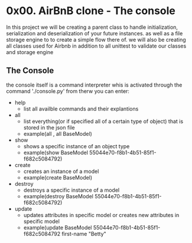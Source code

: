 # 0x00. AirBnB clone - The console
In this project we will be creating a parent class to handle initialization, serialization and deserialization of your future instances. as well as a file storage engine to to create a simple flow there of.
we will also be creating all  classes used for Airbnb in addition to all unittest to validate our classes and storage engine
## The Console
the console itself is a command interpreter whis is activated through the command  './console.py' from therw you can enter:
 * help
   * list all availble commands and their explantions
 * all
   * list everything(or if specified all of a certain type of object) that is stored in the json file
   * example(all , all BaseModel)
 * show
   * shows a specific instance of an object type
   * example(show BaseModel 55044e70-f8b1-4b51-85f1-f682c5084792)
 * create
   * creates an instance of a model
   * example(create BaseModel)
 * destroy
   * destroys a specific instance of a model
   * example(destroy BaseModel 55044e70-f8b1-4b51-85f1-f682c5084792)
 * update
   * updates attributes in specific model or creates new attributes in specific model
   * example(update BaseModel 55044e70-f8b1-4b51-85f1-f682c5084792 first-name "Betty"
